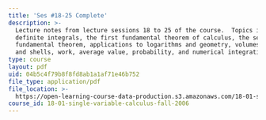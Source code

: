 ```yaml
---
title: 'Ses #18-25 Complete'
description: >-
  Lecture notes from lecture sessions 18 to 25 of the course.  Topics include:
  definite integrals, the first fundamental theorem of calculus, the second
  fundamental theorem, applications to logarithms and geometry, volumes by disks
  and shells, work, average value, probability, and numerical integration.
type: course
layout: pdf
uid: 04b5c4f79b8f8fd8ab1a1af71e46b752
file_type: application/pdf
file_location: >-
  https://open-learning-course-data-production.s3.amazonaws.com/18-01-single-variable-calculus-fall-2006/04b5c4f79b8f8fd8ab1a1af71e46b752_unit3_who_sept24.pdf
course_id: 18-01-single-variable-calculus-fall-2006
---
```

